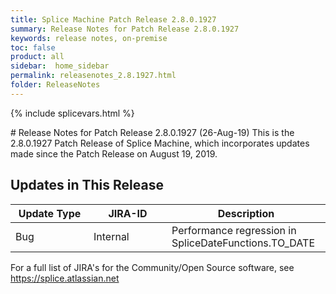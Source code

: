 ```yaml
---
title: Splice Machine Patch Release 2.8.0.1927
summary: Release Notes for Patch Release 2.8.0.1927
keywords: release notes, on-premise
toc: false
product: all
sidebar:  home_sidebar
permalink: releasenotes_2.8.1927.html
folder: ReleaseNotes
---
```

{% include splicevars.html %}
<section>
<div class="TopicContent" data-swiftype-index="true" markdown="1">
# Release Notes for Patch Release 2.8.0.1927 (26-Aug-19)
This is the 2.8.0.1927 Patch Release of Splice Machine, which incorporates updates made since the Patch Release on August 19, 2019.

## Updates in This Release
<table>
    <col width="125px" />
    <col width="125px" />
    <col />
    <thead>
        <tr>
            <th>Update Type</th>
            <th>JIRA-ID</th>
            <th>Description</th>
        </tr>
    </thead>
    <tbody>
        <tr>
            <td>Bug</td>
            <td>Internal</td>
            <td>Performance regression in SpliceDateFunctions.TO_DATE</td>
        </tr>
    </tbody>
</table>

For a full list of JIRA's for the Community/Open Source software, see <https://splice.atlassian.net>

</div>
</section>
